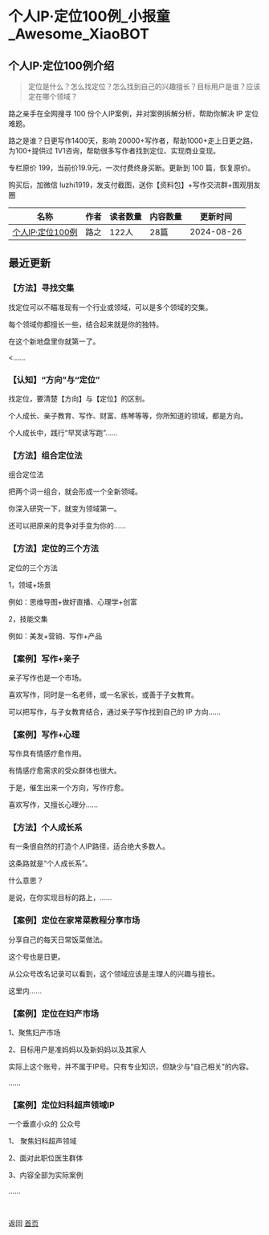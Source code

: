 # 个人IP·定位100例_小报童_Awesome_XiaoBOT

## 个人IP·定位100例介绍
> 定位是什么？怎么找定位？怎么找到自己的兴趣擅长？目标用户是谁？应该定在哪个领域？    
    
路之亲手在全网搜寻 100 份个人IP案例，并对案例拆解分析，帮助你解决 IP 定位难题。    
    
路之是谁？日更写作1400天，影响 20000+写作者，帮助1000+走上日更之路，为100+提供过 1V1咨询，帮助很多写作者找到定位、实现商业变现。    
    
专栏原价 199，当前价19.9元，一次付费终身买断。更新到 100 篇，恢复原价。    
    
购买后，加微信 luzhi1919，发支付截图，送你【资料包】+写作交流群+围观朋友圈  
  


|名称|作者|读者数量|内容数量|更新时间|
|---|---|---|---|---|
|[个人IP·定位100例](https://xiaobot.net/p/IP100case?refer=0b133df9-27dc-423b-8101-639049001c13)|路之|122人|28篇|2024-08-26|

## 最近更新
### 【方法】寻找交集

找定位可以不瞄准现有一个行业或领域，可以是多个领域的交集。

每个领域你都擅长一些，结合起来就是你的独特。

在这个新地盘里你就第一了。

<......

### 【认知】“方向”与“定位”

找定位，要清楚【方向】与【定位】的区别。

个人成长、亲子教育、写作、财富、练琴等等，你所知道的领域，都是方向。

个人成长中，践行“早冥读写跑”......

### 【方法】组合定位法

组合定位法

把两个词一组合，就会形成一个全新领域。

你深入研究一下，就变为领域第一。

还可以把原来的竞争对手变为你的......

### 【方法】定位的三个方法

定位的三个方法

1，领域+场景

例如：思维导图+做好直播、心理学+创富

2，技能交集

例如：美发+营销、写作+产品

### 【案例】写作+亲子

亲子写作也是一个市场。

喜欢写作，同时是一名老师，或一名家长，或善于子女教育。

可以把写作，与子女教育结合，通过亲子写作找到自己的 IP 方向......

### 【案例】写作+心理

写作具有情感疗愈作用。

有情感疗愈需求的受众群体也很大。

于是，催生出来一个方向，写作疗愈。

喜欢写作，又擅长心理分......

### 【方法】个人成长系

有一条很自然的打造个人IP路径，适合绝大多数人。

这条路就是“个人成长系”。

什么意思？

是说，在你实现目标的路上，......

### 【案例】定位在家常菜教程分享市场

分享自己的每天日常饭菜做法。

这个号也是日更。

从公众号改名记录可以看到，这个领域应该是主理人的兴趣与擅长。

这里内......

### 【案例】定位在妇产市场

1、聚焦妇产市场

2、目标用户是准妈妈以及新妈妈以及其家人

实际上这个账号，并不属于IP号。只有专业知识，但缺少与“自己相关”的内容。

......

### 【案例】定位妇科超声领域IP

一个垂直小众的 公众号

1、 聚焦妇科超声领域

2、面对此职位医生群体

3、内容全部为实际案例

......


<a href="https://github.com/Reno9527/awesome-xiaobot" style="color: white; text-decoration: none;">awesome-xiaobot</a>

返回 [首页](../README.md)
